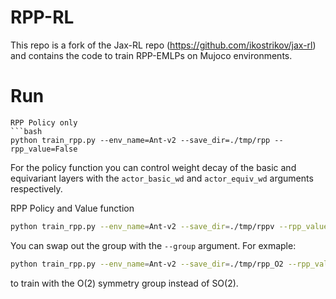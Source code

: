 # RPP-RL

This repo is a fork of the Jax-RL repo (https://github.com/ikostrikov/jax-rl) and contains the code to train RPP-EMLPs on Mujoco environments.  

# Run

```
RPP Policy only
```bash
python train_rpp.py --env_name=Ant-v2 --save_dir=./tmp/rpp --rpp_value=False
```
For the policy function you can control weight decay of the basic and equivariant layers with the `actor_basic_wd` and `actor_equiv_wd` arguments respectively. 

RPP Policy and Value function
```bash
python train_rpp.py --env_name=Ant-v2 --save_dir=./tmp/rppv --rpp_value=True
```


You can swap out the group with the `--group` argument. For exmaple:
```bash
python train_rpp.py --env_name=Ant-v2 --save_dir=./tmp/rpp_O2 --rpp_value=False --group="O(2)"
```
to train with the O(2) symmetry group instead of SO(2).